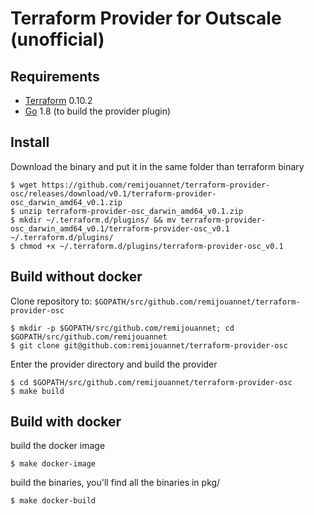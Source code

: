 Terraform Provider for Outscale (unofficial)
==================

Requirements
------------

-   [Terraform](https://www.terraform.io/downloads.html) 0.10.2 
-   [Go](https://golang.org/doc/install) 1.8 (to build the provider plugin)

Install
---------------------

Download the binary and put it in the same folder than terraform binary

```
$ wget https://github.com/remijouannet/terraform-provider-osc/releases/download/v0.1/terraform-provider-osc_darwin_amd64_v0.1.zip
$ unzip terraform-provider-osc_darwin_amd64_v0.1.zip
$ mkdir ~/.terraform.d/plugins/ && mv terraform-provider-osc_darwin_amd64_v0.1/terraform-provider-osc_v0.1 ~/.terraform.d/plugins/
$ chmod +x ~/.terraform.d/plugins/terraform-provider-osc_v0.1
```

Build without docker
---------------------

Clone repository to: `$GOPATH/src/github.com/remijouannet/terraform-provider-osc`

```
$ mkdir -p $GOPATH/src/github.com/remijouannet; cd $GOPATH/src/github.com/remijouannet
$ git clone git@github.com:remijouannet/terraform-provider-osc
```

Enter the provider directory and build the provider

```
$ cd $GOPATH/src/github.com/remijouannet/terraform-provider-osc
$ make build
```

Build with docker
---------------------

build the docker image

```
$ make docker-image
```

build the binaries, you'll find all the binaries in pkg/

```
$ make docker-build
```
